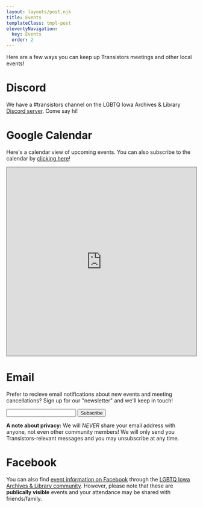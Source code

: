 ```yaml
---
layout: layouts/post.njk
title: Events
templateClass: tmpl-post
eleventyNavigation:
  key: Events
  order: 2
---
```


Here are a few ways you can keep up Transistors meetings and other local events!

# Discord
We have a #transistors channel on the LGBTQ Iowa Archives & Library [Discord server](https://discord.gg/WXxdqWdvhE). Come say hi!

# Google Calendar
Here's a calendar view of upcoming events. You can also subscribe to the calendar by [clicking here](https://calendar.google.com/calendar/ical/transiowacity%40gmail.com/public/basic.ics)!

<iframe src="https://calendar.google.com/calendar/embed?height=600&wkst=1&bgcolor=%23B39DDB&ctz=America%2FChicago&showTitle=0&src=dHJhbnNpb3dhY2l0eUBnbWFpbC5jb20&src=ZW4udXNhI2hvbGlkYXlAZ3JvdXAudi5jYWxlbmRhci5nb29nbGUuY29t&color=%23039BE5&color=%230B8043" style="border:solid 1px #777; width:100%; height:500px"frameborder="0" scrolling="no"></iframe>

# Email
Prefer to recieve email notifications about new events and meeting cancellations? Sign up for our "newsletter" and we'll keep in touch!

<form action="https://buttondown.email/api/emails/embed-subscribe/transiowacity" method="post" target="popupwindow"
  onsubmit="window.open('https://buttondown.email/transiowacity', 'popupwindow')" class="embeddable-buttondown-form">
  <input type="email" name="email" id="bd-email" />
  <input type="submit" value="Subscribe" />
</form>

**A note about privacy:** We will _NEVER_ share your email address with anyone, not even other community members! We will only send you Transistors-relevant messages and you may unsubscribe at any time.

# Facebook
You can also find [event information on Facebook](https://www.facebook.com/events/771283430683891/771283434017224) through the [LGBTQ Iowa Archives & Library community](https://www.facebook.com/LGBTQIowaArchives/). However, please note that these are **publically visible** events and your attendance may be shared with friends/family.